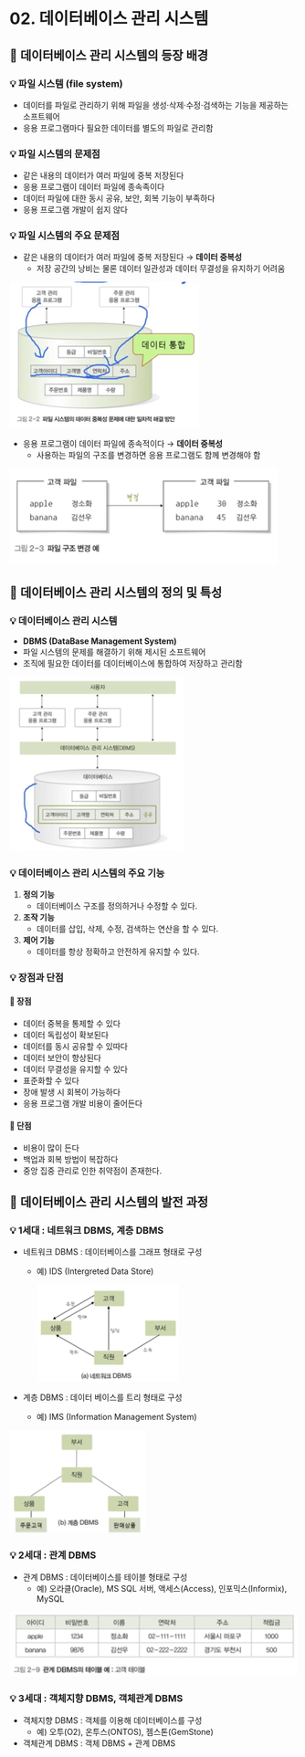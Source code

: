 # 02. 데이터베이스 관리 시스템

## 📌 데이터베이스 관리 시스템의 등장 배경

### 💡 파일 시스템 (file system)

- 데이터를 파일로 관리하기 위해 파일을 생성·삭제·수정·검색하는 기능을 제공하는 소프트웨어
- 응용 프로그램마다 필요한 데이터를 별도의 파일로 관리함



### 💡 파일 시스템의 문제점

- 같은 내용의 데이터가 여러 파일에 중복 저장된다
- 응용 프로그램이 데이터 파일에 종속족이다
- 데이터 파일에 대한 동시 공유, 보안, 회복 기능이 부족하다
- 응용 프로그램 개발이 쉽지 않다



### 💡 파일 시스템의 주요 문제점

- 같은 내용의 데이터가 여러 파일에 중복 저장된다 → **데이터 중복성**
  - 저장 공간의 낭비는 물론 데이터 일관성과 데이터 무결성을 유지하기 어려움

![image-20221205091535730](assets/image-20221205091535730.png)

- 응용 프로그램이 데이터 파일에 종속적이다  → **데이터 중복성**
  - 사용하는 파일의 구조를 변경하면 응용 프로그램도 함께 변경해야 함

![image-20221205091726580](assets/image-20221205091726580.png)



## 📌 데이터베이스 관리 시스템의 정의 및 특성

### 💡 데이터베이스 관리 시스템

- **DBMS (DataBase Management System)**
- 파일 시스템의 문제를 해결하기 위해 제시된 소프트웨어
- 조직에 필요한 데이터를 데이터베이스에 통합하여 저장하고 관리함

![image-20221205091909739](assets/image-20221205091909739.png)



### 💡 데이터베이스 관리 시스템의 주요 기능

1. **정의 기능**
   - 데이터베이스 구조를 정의하거나 수정할 수 있다.
2. **조작 기능**
   - 데이터를 삽입, 삭제, 수정, 검색하는 연산을 할 수 있다.
3. **제어 기능**
   - 데이터를 항상 정확하고 안전하게 유지할 수 있다.



### 💡 장점과 단점

#### 📢 장점

- 데이터 중복을 통제할 수 있다
- 데이터 독립성이 확보된다
- 데이터를 동시 공유할 수 있따다
- 데이터 보안이 향상된다
- 데이터 무결성을 유지할 수 있다
- 표준화할 수 있다
- 장애 발생 시 회복이 가능하다
- 응용 프로그램 개발 비용이 줄어든다



#### 📢 단점

- 비용이 많이 든다
- 백업과 회복 방법이 복잡하다
- 중앙 집중 관리로 인한 취약점이 존재한다.



## 📌 데이터베이스 관리 시스템의 발전 과정

### 💡 1세대 : 네트워크 DBMS, 계층 DBMS

- 네트워크 DBMS : 데이터베이스를 그래프 형태로 구성

  - 예) IDS (Intergreted Data Store)

    ![image-20221205092747091](assets/image-20221205092747091.png)

- 계층 DBMS : 데이터 베이스를 트리 형태로 구성

  - 예) IMS (Information Management System)

![image-20221205092757028](assets/image-20221205092757028.png)



### 💡 2세대 : 관계 DBMS

- 관계 DBMS : 데이터베이스를 테이블 형태로 구성
  - 예) 오라클(Oracle), MS SQL 서버, 액세스(Access), 인포믹스(Informix), MySQL

![image-20221205093736345](assets/image-20221205093736345.png)



### 💡 3세대 : 객체지향 DBMS, 객체관계 DBMS

- 객체지향 DBMS : 객체를 이용해 데이터베이스를 구성
  - 예) 오투(O2), 온투스(ONTOS), 젬스톤(GemStone)
- 객체관계 DBMS : 객체 DBMS + 관계 DBMS
